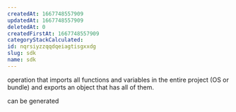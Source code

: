 ```yaml
---
createdAt: 1667748557909
updatedAt: 1667748557909
deletedAt: 0
createdFirstAt: 1667748557909
categoryStackCalculated: 
id: nqrsiyzzqqdqeiagtisgxxdg
slug: sdk
name: sdk
---
```


operation that imports all functions and variables in the entire project (OS or bundle) and exports an object that has all of them.

can be generated
